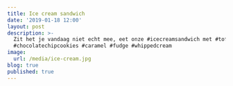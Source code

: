 ```yaml
---
title: Ice cream sandwich
date: '2019-01-18 12:00'
layout: post
description: >-
  Zit het je vandaag niet echt mee, eet onze #icecreamsandwich met #toffee
  #chocolatechipcookies #caramel #fudge #whippedcream
image:
  url: /media/ice-cream.jpg
blog: true
published: true
---
```


